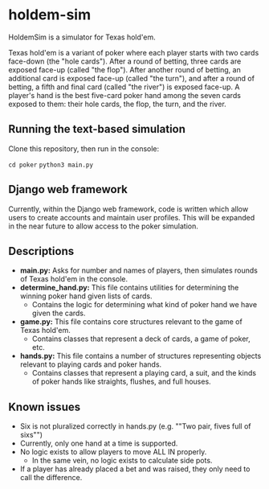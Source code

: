 # holdem-sim

HoldemSim is a simulator for Texas hold'em.

Texas hold'em is a variant of poker where each player starts with two cards face-down (the "hole cards").
After a round of betting, three cards are exposed face-up (called "the flop"). After another round of
betting, an additional card is exposed face-up (called "the turn"), and after a round of betting, a fifth
and final card (called "the river") is exposed face-up. A player's hand is the best five-card poker hand
among the seven cards exposed to them: their hole cards, the flop, the turn, and the river.

## Running the text-based simulation

Clone this repository, then run in the console:

``cd poker``
``python3 main.py``

## Django web framework

Currently, within the Django web framework, code is written which allow users to create accounts and maintain user profiles. This will be expanded in the near future to allow access to the poker simulation.

## Descriptions

* **main.py:** Asks for number and names of players, then simulates rounds of Texas hold'em in the console.
* **determine_hand.py:** This file contains utilities for determining the winning poker hand given lists of cards.
	* Contains the logic for determining what kind of poker hand we have given the cards.
* **game.py:** This file contains core structures relevant to the game of Texas hold'em.
	* Contains classes that represent a deck of cards, a game of poker, etc.
* **hands.py:** This file contains a number of structures representing objects relevant to playing cards and poker hands.
	* Contains classes that represent a playing card, a suit, and the kinds of poker hands like straights, flushes, and full houses.

## Known issues

* Six is not pluralized correctly in hands.py (e.g. ""Two pair, fives full of sixs"")
* Currently, only one hand at a time is supported.
* No logic exists to allow players to move ALL IN properly.
	* In the same vein, no logic exists to calculate side pots.
* If a player has already placed a bet and was raised, they only need to call the difference.
